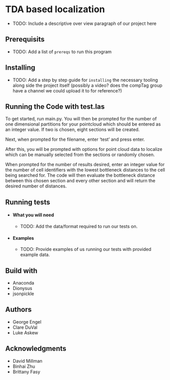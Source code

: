 # TDA based localization
* TODO: Include a descriptive over view paragraph of our project here

## Prerequisits
* TODO: Add a list of `prereqs` to run this program

## Installing
* TODO: Add a step by step guide for `installing` the necessary tooling along side the project itself (possibly a video? does the compTag group have a channel we could upload it to for reference?)

## Running the Code with test.las

To get started, run main.py. You will then be prompted for the number of one dimensional partitions for your pointcloud which should be entered as an integer value. If two is chosen,  eight sections will be created. 

Next, when prompted for the filename, enter ‘test’ and press enter. 

After this, you will be prompted with options for point cloud data to localize which can be manually selected from the sections or randomly chosen. 

When prompted for the number of results desired, enter an integer value for the number of cell identifiers with the lowest bottleneck distances to the cell being searched for. The code will then evaluate the bottleneck distance between this chosen section and every other section and will return the desired number of distances.


## Running tests 

- #### What you will need
    - TODO: Add the data/format required to run our tests on.

- #### Examples
    - TODO: Provide examples of us running our tests with provided example data.

## Build with
- Anaconda
- Dionysus
- jsonpickle

## Authors
- George Engel
- Clare DuVal
- Luke Askew

## Acknowledgments
- David Millman
- Binhai Zhu
- Brittany Fasy
